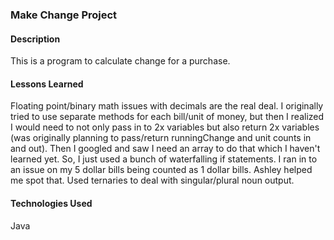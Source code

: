 ### Make Change Project

#### Description
This is a program to calculate change for a purchase.

#### Lessons Learned
Floating point/binary math issues with decimals are the real deal. I originally tried to use separate methods for each bill/unit of money, but then I realized I would need to not only pass in to 2x variables but also return 2x variables (was originally planning to pass/return runningChange and unit counts in and out). Then I googled and saw I need an array to do that which I haven't learned yet. So, I just used a bunch of waterfalling if statements. I ran in to an issue on my 5 dollar bills being counted as 1 dollar bills. Ashley helped me spot that. Used ternaries to deal with singular/plural noun output.

#### Technologies Used
Java

